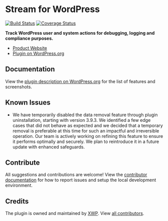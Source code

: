 # Stream for WordPress

[![Build Status](https://travis-ci.com/xwp/stream.svg?branch=master)](https://travis-ci.com/xwp/stream)
[![Coverage Status](https://coveralls.io/repos/github/xwp/stream/badge.svg?branch=develop)](https://coveralls.io/github/xwp/stream?branch=develop)

**Track WordPress user and system actions for debugging, logging and compliance purposes.**

- [Product Website](https://xwp.co/work/stream/)
- [Plugin on WordPress.org](https://wordpress.org/plugins/stream/)


## Documentation

View the [plugin description on WordPress.org](https://wordpress.org/plugins/stream/) for the list of features and screenshots.


## Known Issues

- We have temporarily disabled the data removal feature through plugin uninstallation, starting with version 3.9.3. We identified a few edge cases that did not behave as expected and we decided that a temporary removal is preferable at this time for such an impactful and irreversible operation. Our team is actively working on refining this feature to ensure it performs optimally and securely. We plan to reintroduce it in a future update with enhanced safeguards.

## Contribute

All suggestions and contributions are welcome! View the [contributor documentation](contributing.md) for how to report issues and setup the local development environment.


## Credits

The plugin is owned and maintained by [XWP](https://xwp.co). View [all contributors](https://github.com/xwp/stream/graphs/contributors).
